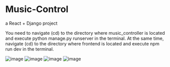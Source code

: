 # Music-Control
a React + Django project

You need to navigate (cd) to the directory where music_controller is located and execute python manage.py runserver in the terminal. At the same time, navigate (cd) to the directory where frontend is located and execute npm run dev in the terminal.

![image](https://github.com/xingyeahhh/Music-Party/assets/123461462/65eb89d5-e61d-4418-8a86-a8ffa4eba120)
![image](https://github.com/xingyeahhh/Music-Party/assets/123461462/ee3c23c3-b476-40bd-9698-eb5a27028c27)
![image](https://github.com/xingyeahhh/Music-Party/assets/123461462/46efb6eb-f02b-4685-97a9-5e46510dd680)
![image](https://github.com/xingyeahhh/Music-Party/assets/123461462/559a2495-5a2f-4c5b-abfc-cbbacd2febce)




